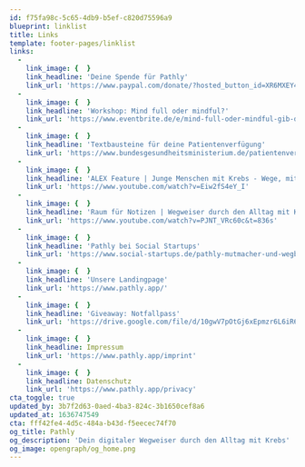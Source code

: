 ```yaml
---
id: f75fa98c-5c65-4db9-b5ef-c820d75596a9
blueprint: linklist
title: Links
template: footer-pages/linklist
links:
  -
    link_image: {  }
    link_headline: 'Deine Spende für Pathly'
    link_url: 'https://www.paypal.com/donate/?hosted_button_id=XR6MXEY4F6WHQ'
  -
    link_image: {  }
    link_headline: 'Workshop: Mind full oder mindful?'
    link_url: 'https://www.eventbrite.de/e/mind-full-oder-mindful-gib-deinen-emotionen-einen-geschutzten-raum-tickets-185749671267'
  -
    link_image: {  }
    link_headline: 'Textbausteine für deine Patientenverfügung'
    link_url: 'https://www.bundesgesundheitsministerium.de/patientenverfuegung.html'
  -
    link_image: {  }
    link_headline: 'ALEX Feature | Junge Menschen mit Krebs - Wege, mit der Erkrankung umzugehen'
    link_url: 'https://www.youtube.com/watch?v=Eiw2fS4eY_I'
  -
    link_image: {  }
    link_headline: 'Raum für Notizen | Wegweiser durch den Alltag mit Krebs - Die Plattform „Pathly“'
    link_url: 'https://www.youtube.com/watch?v=PJNT_VRc60c&t=836s'
  -
    link_image: {  }
    link_headline: 'Pathly bei Social Startups'
    link_url: 'https://www.social-startups.de/pathly-mutmacher-und-wegbegleiter-bei-einer-krebserkrankung/'
  -
    link_image: {  }
    link_headline: 'Unsere Landingpage'
    link_url: 'https://www.pathly.app/'
  -
    link_image: {  }
    link_headline: 'Giveaway: Notfallpass'
    link_url: 'https://drive.google.com/file/d/10gwV7pOtGj6xEpmzr6L6iR6mLxMqxzPd/view'
  -
    link_image: {  }
    link_headline: Impressum
    link_url: 'https://www.pathly.app/imprint'
  -
    link_image: {  }
    link_headline: Datenschutz
    link_url: 'https://www.pathly.app/privacy'
cta_toggle: true
updated_by: 3b7f2d63-0aed-4ba3-824c-3b1650cef8a6
updated_at: 1636747549
cta: fff42fe4-4d5c-484a-b43d-f5eecec74f70
og_title: Pathly
og_description: 'Dein digitaler Wegweiser durch den Alltag mit Krebs'
og_image: opengraph/og_home.png
---
```

